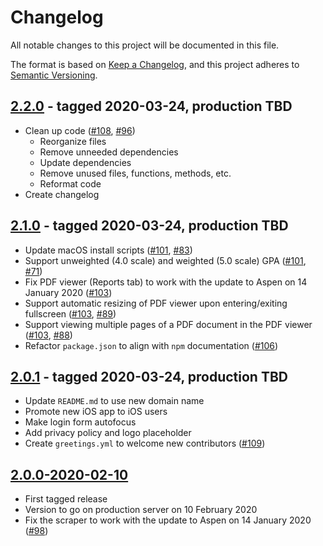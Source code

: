 # Changelog
All notable changes to this project will be documented in this file.

The format is based on [Keep a Changelog](https://keepachangelog.com/en/1.0.0/),
and this project adheres to [Semantic Versioning](https://semver.org/spec/v2.0.0.html).

## [2.2.0] - tagged 2020-03-24, production TBD
- Clean up code ([#108], [#96])
  + Reorganize files
  + Remove unneeded dependencies
  + Update dependencies
  + Remove unused files, functions, methods, etc.
  + Reformat code
- Create changelog

## [2.1.0] - tagged 2020-03-24, production TBD
- Update macOS install scripts ([#101], [#83])
- Support unweighted (4.0 scale) and weighted (5.0 scale) GPA ([#101], [#71])
- Fix PDF viewer (Reports tab) to work with the update to Aspen on 14 January 2020 ([#103])
- Support automatic resizing of PDF viewer upon entering/exiting fullscreen ([#103], [#89])
- Support viewing multiple pages of a PDF document in the PDF viewer ([#103], [#88])
- Refactor `package.json` to align with `npm` documentation ([#106])

## [2.0.1] - tagged 2020-03-24, production TBD
- Update `README.md` to use new domain name
- Promote new iOS app to iOS users
- Make login form autofocus
- Add privacy policy and logo placeholder
- Create `greetings.yml` to welcome new contributors ([#109])

## [2.0.0-2020-02-10]

- First tagged release
- Version to go on production server on 10 February 2020
- Fix the scraper to work with the update to Aspen on 14 January 2020 ([#98])

[2.0.0-2020-02-10]: https://github.com/Aspine/aspine/releases/tag/2020-02-10
[2.0.1]: https://github.com/Aspine/aspine/releases/tag/v2.0.1
[2.1.0]: https://github.com/Aspine/aspine/releases/tag/v2.1.0
[2.2.0]: https://github.com/Aspine/aspine/releases/tag/v2.2.0

[#71]: https://github.com/Aspine/aspine/issues/71
[#83]: https://github.com/Aspine/aspine/issues/83
[#88]: https://github.com/Aspine/aspine/issues/88
[#89]: https://github.com/Aspine/aspine/issues/89
[#96]: https://github.com/Aspine/aspine/issues/96
[#98]: https://github.com/Aspine/aspine/pull/98
[#101]: https://github.com/Aspine/aspine/pull/101
[#103]: https://github.com/Aspine/aspine/pull/103
[#106]: https://github.com/Aspine/aspine/pull/106
[#108]: https://github.com/Aspine/aspine/pull/108
[#109]: https://github.com/Aspine/aspine/pull/109
